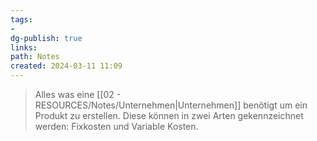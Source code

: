```yaml
---
tags: 
- 
dg-publish: true
links: 
path: Notes
created: 2024-03-11 11:09
---
```

> Alles was eine [[02 - RESOURCES/Notes/Unternehmen\|Unternehmen]] benötigt um ein Produkt zu erstellen.
> Diese können in zwei Arten gekennzeichnet werden: Fixkosten und Variable Kosten.